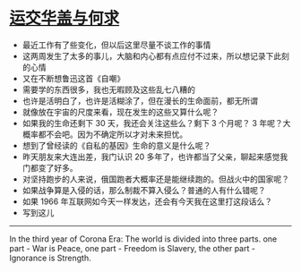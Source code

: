 # [运交华盖与何求](https://github.com/yihong0618/gitblog/issues/231)

- 最近工作有了些变化，但以后这里尽量不谈工作的事情
- 这两周发生了太多的事儿，大脑和内心都有点应付不过来，所以想记录下此刻的心情
- 又在不断想鲁迅这首《自嘲》
- 需要学的东西很多，我也无暇顾及这些乱七八糟的
- 也许是活明白了，也许是活糊涂了，但在漫长的生命面前，都无所谓
- 就像放在宇宙的尺度来看，现在发生的这些又算什么呢？
- 如果我的生命还剩下 30 天，我还会关注这些么？剩下 3 个月呢？ 3 年呢？大概率都不会吧。因为不确定所以才对未来担忧。
- 想到了曾经读的《自私的基因》生命的意义是什么呢？
- 昨天朋友来大连出差，我门认识 20 多年了，也许都当了父亲，聊起来感觉我门都变了好多。
- 对坚持跑步的人来说，俄国跑者大概率还是能继续跑的。但战火中的国家呢？
- 如果战争算是入侵的话，那么制裁不算入侵么？普通的人有什么错呢？
- 如果 1966 年互联网如今天一样发达，还会有今天我在这里打这段话么？
- 写到这儿

---

In the third year of Corona Era:
The world is divided into three parts.
one part - War is Peace,
one part - Freedom is Slavery,
the other part - Ignorance is Strength.
